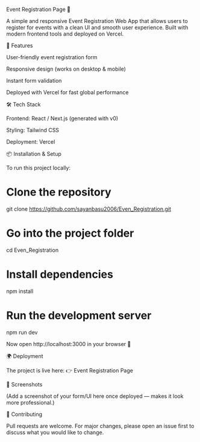 Event Registration Page 🎉

A simple and responsive Event Registration Web App that allows users to register for events with a clean UI and smooth user experience. Built with modern frontend tools and deployed on Vercel.

🚀 Features

User-friendly event registration form

Responsive design (works on desktop & mobile)

Instant form validation

Deployed with Vercel for fast global performance

🛠️ Tech Stack

Frontend: React / Next.js (generated with v0)

Styling: Tailwind CSS

Deployment: Vercel

📦 Installation & Setup

To run this project locally:

# Clone the repository
git clone https://github.com/sayanbasu2006/Even_Registration.git

# Go into the project folder
cd Even_Registration

# Install dependencies
npm install

# Run the development server
npm run dev


Now open http://localhost:3000
 in your browser 🚀

🌍 Deployment

The project is live here:
👉 Event Registration Page

📸 Screenshots

(Add a screenshot of your form/UI here once deployed — makes it look more professional.)

🤝 Contributing

Pull requests are welcome. For major changes, please open an issue first to discuss what you would like to change.
